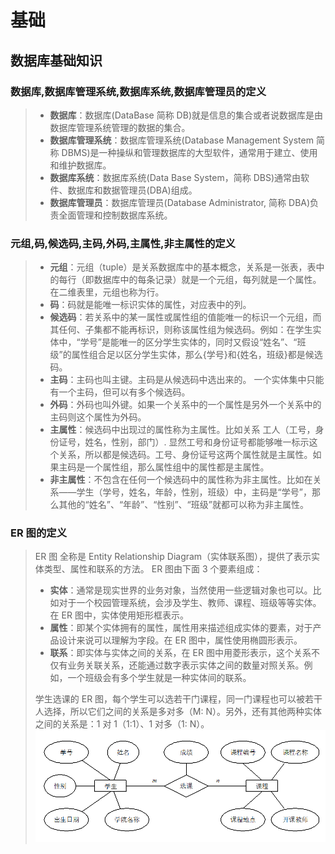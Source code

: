 # 基础

## 数据库基础知识
### 数据库,数据库管理系统,数据库系统,数据库管理员的定义
> - **数据库**：数据库(DataBase 简称 DB)就是信息的集合或者说数据库是由数据库管理系统管理的数据的集合。
> - **数据库管理系统**：数据库管理系统(Database Management System 简称 DBMS)是一种操纵和管理数据库的大型软件，通常用于建立、使用和维护数据库。
> - **数据库系统**：数据库系统(Data Base System，简称 DBS)通常由软件、数据库和数据管理员(DBA)组成。
> - **数据库管理员**：数据库管理员(Database Administrator, 简称 DBA)负责全面管理和控制数据库系统。
### 元组,码,候选码,主码,外码,主属性,非主属性的定义
> - **元组**：元组（tuple）是关系数据库中的基本概念，关系是一张表，表中的每行（即数据库中的每条记录）就是一个元组，每列就是一个属性。 在二维表里，元组也称为行。
> - **码**：码就是能唯一标识实体的属性，对应表中的列。
> - **候选码**：若关系中的某一属性或属性组的值能唯一的标识一个元组，而其任何、子集都不能再标识，则称该属性组为候选码。例如：在学生实体中，“学号”是能唯一的区分学生实体的，同时又假设“姓名”、“班级”的属性组合足以区分学生实体，那么{学号}和{姓名，班级}都是候选码。
> - **主码**：主码也叫主键。主码是从候选码中选出来的。 一个实体集中只能有一个主码，但可以有多个候选码。
> - **外码**：外码也叫外键。如果一个关系中的一个属性是另外一个关系中的主码则这个属性为外码。
> - **主属性**：候选码中出现过的属性称为主属性。比如关系 工人（工号，身份证号，姓名，性别，部门）. 显然工号和身份证号都能够唯一标示这个关系，所以都是候选码。工号、身份证号这两个属性就是主属性。如果主码是一个属性组，那么属性组中的属性都是主属性。
> - **非主属性**：不包含在任何一个候选码中的属性称为非主属性。比如在关系——学生（学号，姓名，年龄，性别，班级）中，主码是“学号”，那么其他的“姓名”、“年龄”、“性别”、“班级”就都可以称为非主属性。
### ER 图的定义
> ER 图 全称是 Entity Relationship Diagram（实体联系图），提供了表示实体类型、属性和联系的方法。
> ER 图由下面 3 个要素组成：
>   - **实体**：通常是现实世界的业务对象，当然使用一些逻辑对象也可以。比如对于一个校园管理系统，会涉及学生、教师、课程、班级等等实体。在 ER 图中，实体使用矩形框表示。
>   - **属性**：即某个实体拥有的属性，属性用来描述组成实体的要素，对于产品设计来说可以理解为字段。在 ER 图中，属性使用椭圆形表示。
>   - **联系**：即实体与实体之间的关系，在 ER 图中用菱形表示，这个关系不仅有业务关联关系，还能通过数字表示实体之间的数量对照关系。例如，一个班级会有多个学生就是一种实体间的联系。
> 
> 学生选课的 ER 图，每个学生可以选若干门课程，同一门课程也可以被若干人选择，所以它们之间的关系是多对多（M: N）。另外，还有其他两种实体之间的关系是：1 对 1（1:1）、1 对多（1: N）。  
> ![img.png](img.png)